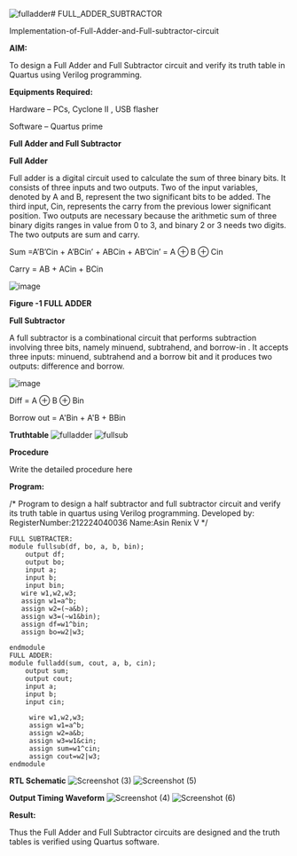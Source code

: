 ![fulladder](https://github.com/user-attachments/assets/b1c64c8c-f0ad-4729-adbe-c1d8829855ab)# FULL_ADDER_SUBTRACTOR

Implementation-of-Full-Adder-and-Full-subtractor-circuit

**AIM:**

To design a Full Adder and Full Subtractor circuit and verify its truth table in Quartus using Verilog programming.

**Equipments Required:**

Hardware – PCs, Cyclone II , USB flasher

Software – Quartus prime

**Full Adder and Full Subtractor**

**Full Adder**

Full adder is a digital circuit used to calculate the sum of three binary bits. It consists of three inputs and two outputs. Two of the input variables, denoted by A and B, represent the two significant bits to be added. The third input, Cin, represents the carry from the previous lower significant position. Two outputs are necessary because the arithmetic sum of three binary digits ranges in value from 0 to 3, and binary 2 or 3 needs two digits. The two outputs are sum and carry.

Sum =A’B’Cin + A’BCin’ + ABCin + AB’Cin’ = A ⊕ B ⊕ Cin 

Carry = AB + ACin + BCin

![image](https://github.com/naavaneetha/FULL_ADDER_SUBTRACTOR/assets/154305477/0f30ba51-5ffb-4198-845f-18e054f675e7)

**Figure -1 FULL ADDER**

**Full Subtractor**

A full subtractor is a combinational circuit that performs subtraction involving three bits, namely minuend, subtrahend, and borrow-in . It accepts three inputs: minuend, subtrahend and a borrow bit and it produces two outputs: difference and borrow.

![image](https://github.com/naavaneetha/FULL_ADDER_SUBTRACTOR/assets/154305477/02b24f51-ab51-4304-9ad6-7b81ffc1ead5)

Diff = A ⊕ B ⊕ Bin 

Borrow out = A'Bin + A'B + BBin

**Truthtable**
![fulladder](https://github.com/user-attachments/assets/f2fdfea4-d6f6-40aa-b5a2-5a3e8ce8038a)
![fullsub](https://github.com/user-attachments/assets/94fcfe80-6ea9-4957-bf9a-bfea44185c75)


**Procedure**

Write the detailed procedure here

**Program:**

/* Program to design a half subtractor and full subtractor circuit and verify its truth table in quartus using Verilog programming. Developed by: RegisterNumber:212224040036
Name:Asin Renix V
*/

```
FULL SUBTRACTER:
module fullsub(df, bo, a, b, bin);
    output df;
    output bo;
    input a;
    input b;
    input bin;
   wire w1,w2,w3;
   assign w1=a^b;
   assign w2=(~a&b);
   assign w3=(~w1&bin);
   assign df=w1^bin;
   assign bo=w2|w3;

endmodule
FULL ADDER:
module fulladd(sum, cout, a, b, cin);
    output sum;
    output cout;
    input a;
    input b;
    input cin;

	 wire w1,w2,w3;
	 assign w1=a^b;
	 assign w2=a&b;
	 assign w3=w1&cin;
	 assign sum=w1^cin;
	 assign cout=w2|w3;
endmodule
```

**RTL Schematic**
![Screenshot (3)](https://github.com/user-attachments/assets/6c61fd53-91af-422b-bc9b-c0d6acb0ccff)
![Screenshot (5)](https://github.com/user-attachments/assets/d650961c-7422-4e1d-b68a-a1da2191973d)


**Output Timing Waveform**
![Screenshot (4)](https://github.com/user-attachments/assets/84ec9171-0d78-4ca0-8c30-47c911e84c4a)
![Screenshot (6)](https://github.com/user-attachments/assets/5afc5a15-e805-4b2c-a94f-da14adc8b54c)

**Result:**

Thus the Full Adder and Full Subtractor circuits are designed and the truth tables is verified using Quartus software.



